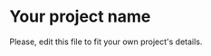 
 Your project name
 ==============================
  
 Please, edit this file to fit your own project's details.
